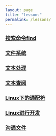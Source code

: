 ```yaml
---
layout: page
title: "lessons"
permalink: /lessons/
---
```

### [搜索命令find](/2016/11/28/搜索命令find)
### [文件系统](/2016/11/28/文件系统)
### [文本处理](/2016/11/27/文本处理)
### [文本查阅](/2016/11/27/文本查阅)
### [Linux下的通配符](/2016/11/28/linux下的通配符)
### [Linux进行开发](/2016/11/28/linux进行开发)
### [沟通文件](/2016/11/30/沟通文件)
